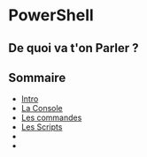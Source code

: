 # PowerShell

## De quoi va t'on Parler ?

## Sommaire

* [Intro][intro]
* [La Console][console]
* [Les commandes][base]
* [Les Scripts][script]
* 
* 

[intro]: https://github.com/Chakyu23/PowerShell/blob/main/Intro.md
[console]: https://github.com/Chakyu23/PowerShell/blob/main/La%20Console.md
[base]: https://github.com/Chakyu23/PowerShell/blob/main/Les%20commandes.md
[script]: https://github.com/Chakyu23/Shell/blob/main/Les%20Scripts.md
